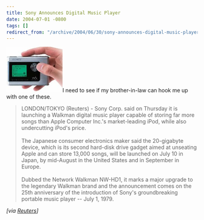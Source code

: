 ```yaml
---
title: Sony Announces Digital Music Player
date: 2004-07-01 -0800
tags: []
redirect_from: "/archive/2004/06/30/sony-announces-digital-music-player.aspx/"
---
```


![](/images/SonyWalkman.jpg)I need to see if my brother-in-law can hook
me up with one of these.

> LONDON/TOKYO (Reuters) - Sony Corp. said on Thursday it is launching a
> Walkman digital music player capable of storing far more songs than
> Apple Computer Inc.'s market-leading iPod, while also undercutting
> iPod's price. \
> \
>  The Japanese consumer electronics maker said the 20-gigabyte device,
> which is its second hard-disk drive gadget aimed at unseating Apple
> and can store 13,000 songs, will be launched on July 10 in Japan, by
> mid-August in the United States and in September in Europe. \
> \
>  Dubbed the Network Walkman NW-HD1, it marks a major upgrade to the
> legendary Walkman brand and the announcement comes on the 25th
> anniversary of the introduction of Sony's groundbreaking portable
> music player -- July 1, 1979.

*[via
[Reuters](http://www.reuters.com/newsArticle.jhtml?type=technologyNews&storyID=5563227&src=rss/technologyNews&section=news)]*

